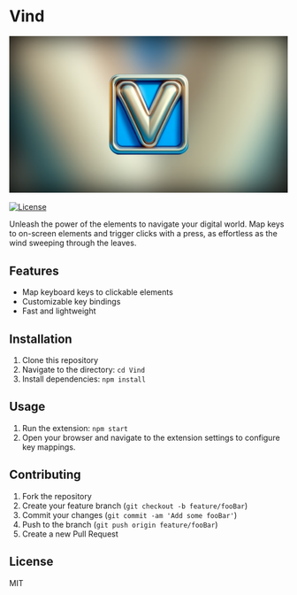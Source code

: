 # Vind

[![Vind Logo](./assets/store/splash-768.png)]()

<!-- [![Chrome Web Store Rating](https://img.shields.io/chrome-web-store/rating/ocohbenbjomofbknmcmaedadcmonedee)](https://chromewebstore.google.com/detail/vind/ocohbenbjomofbknmcmaedadcmonedee)
[![Chrome Web Store Stars](https://img.shields.io/chrome-web-store/stars/ocohbenbjomofbknmcmaedadcmonedee)](https://img.shields.io/chrome-web-store/stars/ocohbenbjomofbknmcmaedadcmonedee)
[![Chrome Web Store Rating Count](https://img.shields.io/chrome-web-store/rating-count/ocohbenbjomofbknmcmaedadcmonedee)](https://chromewebstore.google.com/detail/vind/ocohbenbjomofbknmcmaedadcmonedee) -->

[![License](https://img.shields.io/badge/License-MIT-blue.svg)](https://opensource.org/licenses/MIT)

Unleash the power of the elements to navigate your digital world. Map keys to on-screen elements and trigger clicks with a press, as effortless as the wind sweeping through the leaves.

## Features

- Map keyboard keys to clickable elements
- Customizable key bindings
- Fast and lightweight

## Installation

1. Clone this repository
2. Navigate to the directory: `cd Vind`
3. Install dependencies: `npm install`

## Usage

1. Run the extension: `npm start`
2. Open your browser and navigate to the extension settings to configure key mappings.

## Contributing

1. Fork the repository
2. Create your feature branch (`git checkout -b feature/fooBar`)
3. Commit your changes (`git commit -am 'Add some fooBar'`)
4. Push to the branch (`git push origin feature/fooBar`)
5. Create a new Pull Request

## License

MIT
